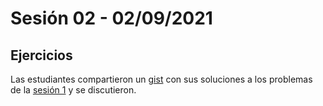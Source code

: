 # Sesión 02 - 02/09/2021

## Ejercicios

Las estudiantes compartieron un [gist](https://gist.github.com/) con sus
soluciones a los problemas de la [sesión 1](./session-01.md) y se discutieron.
